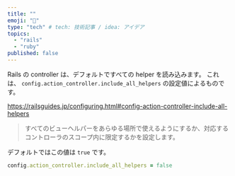 ```yaml
---
title: ""
emoji: "🐫"
type: "tech" # tech: 技術記事 / idea: アイデア
topics:
  - "rails"
  - "ruby"
published: false
---
```


Rails の controller は、デフォルトですべての helper を読み込みます。
これは、 `config.action_controller.include_all_helpers` の設定値によるものです。

https://railsguides.jp/configuring.html#config-action-controller-include-all-helpers

> すべてのビューヘルパーをあらゆる場所で使えるようにするか、対応するコントローラのスコープ内に限定するかを設定します。

デフォルトではこの値は `true` です。

```ruby
config.action_controller.include_all_helpers = false
```
